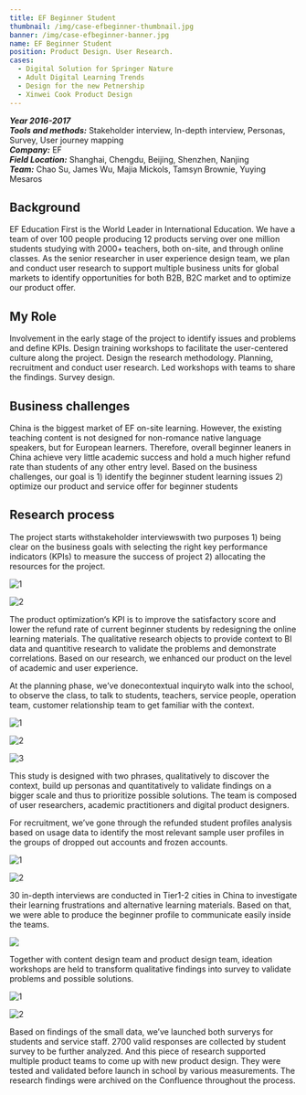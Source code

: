 ```yaml
---
title: EF Beginner Student
thumbnail: /img/case-efbeginner-thumbnail.jpg
banner: /img/case-efbeginner-banner.jpg
name: EF Beginner Student
position: Product Design. User Research.
cases:
  - Digital Solution for Springer Nature
  - Adult Digital Learning Trends
  - Design for the new Petnership
  - Xinwei Cook Product Design
---
```

***Year 2016-2017*** \
***Tools and methods:*** Stakeholder interview, In-depth interview, Personas, Survey, User journey mapping\
***Company:*** EF\
***Field Location:*** Shanghai, Chengdu, Beijing, Shenzhen, Nanjing\
***Team:*** Chao Su, James Wu, Majia Mickols, Tamsyn Brownie, Yuying Mesaros

## Background

EF Education First is the World Leader in International Education. We have a team of over 100 people producing 12 products serving over one million students studying with 2000+ teachers, both on-site, and through online classes. As the senior researcher in user experience design team, we plan and conduct user research to support multiple business units for global markets to identify opportunities for both B2B, B2C market and to optimize our product offer.

## My Role

Involvement in the early stage of the project to identify issues and problems and define KPIs. Design training workshops to facilitate the user-centered culture along the project. Design the research methodology. Planning, recruitment and conduct user research. Led workshops with teams to share the findings. Survey design.

## Business challenges

China is the biggest market of EF on-site learning. However, the existing teaching content is not designed for non-romance native language speakers, but for European learners. Therefore, overall beginner leaners in China achieve very little academic success and hold a much higher refund rate than students of any other entry level. Based on the business challenges, our goal is 1) identify the beginner student learning issues 2) optimize our product and service offer for beginner students

## Research process

The project starts withstakeholder interviewswith two purposes 1) being clear on the business goals with selecting the right key performance indicators (KPIs) to measure the success of project 2) allocating the resources for the project.

![1](/img/case-efbeginner-9.png)

![2](/img/case-efbeginner-7.png)

The product optimization‘s KPI is to improve the satisfactory score and lower the refund rate of current beginner students by redesigning the online learning materials. The qualitative research objects to provide context to BI data and quantitive research to validate the problems and demonstrate correlations. Based on our research, we enhanced our product on the level of academic and user experience.

At the planning phase, we’ve donecontextual inquiryto walk into the school, to observe the class, to talk to students, teachers, service people, operation team, customer relationship team to get familiar with the context.

![1](/img/case-efbeginner-3.jpg)

![2](/img/case-efbeginner-4.JPG)

![3](/img/case-efbeginner-5.JPG)

This study is designed with two phrases, qualitatively to discover the context, build up personas and quantitatively to validate findings on a bigger scale and thus to prioritize possible solutions. The team is composed of user researchers, academic practitioners and digital product designers.

For recruitment, we’ve gone through the refunded student profiles analysis based on usage data to identify the most relevant sample user profiles in the groups of dropped out accounts and frozen accounts.

![1](/img/case-efbeginner-6.png)

![2](/img/case-efbeginner-8.png)

30 in-depth interviews are conducted in Tier1-2 cities in China to investigate their learning frustrations and alternative learning materials. Based on that, we were able to produce the beginner profile to communicate easily inside the teams.

![](/img/case-efbeginner-10.jpg)

Together with content design team and product design team, ideation workshops are held to transform qualitative findings into survey to validate problems and possible solutions.

![1](/img/case-efbeginner-2.JPG)

![2](/img/case-efbeginner-1.JPG)

Based on findings of the small data, we’ve launched both surverys for students and service staff. 2700 valid responses are collected by student survey to be further analyzed. And this piece of research supported multiple product teams to come up with new product design. They were tested and validated before launch in school by various measurements. The research findings were archived on the Confluence throughout the process.
